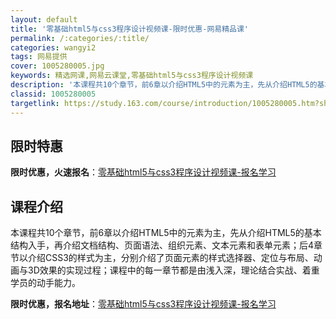 ```yaml
---
layout: default
title: '零基础html5与css3程序设计视频课-限时优惠-网易精品课'
permalink: /:categories/:title/
categories: wangyi2
tags: 网易提供
cover: 1005280005.jpg
keywords: 精选网课,网易云课堂,零基础html5与css3程序设计视频课
description: '本课程共10个章节，前6章以介绍HTML5中的元素为主，先从介绍HTML5的基本结构入手，再介绍文档结构、页面语法、组织'
classid: 1005280005
targetlink: https://study.163.com/course/introduction/1005280005.htm?share=1&shareId=1025206652&utm_campaign=share&utm_medium=iphoneShare&utm_source=&utm_u=1025206652
---
```


## 限时特惠

**限时优惠，火速报名**：[零基础html5与css3程序设计视频课-报名学习](https://study.163.com/course/introduction/1005280005.htm?share=1&shareId=1025206652&utm_campaign=share&utm_medium=iphoneShare&utm_source=&utm_u=1025206652)

## 课程介绍

本课程共10个章节，前6章以介绍HTML5中的元素为主，先从介绍HTML5的基本结构入手，再介绍文档结构、页面语法、组织元素、文本元素和表单元素；后4章节以介绍CSS3的样式为主，分别介绍了页面元素的样式选择器、定位与布局、动画与3D效果的实现过程；课程中的每一章节都是由浅入深，理论结合实战、着重学员的动手能力。

**限时优惠，报名地址**：[零基础html5与css3程序设计视频课-报名学习](https://study.163.com/course/introduction/1005280005.htm?share=1&shareId=1025206652&utm_campaign=share&utm_medium=iphoneShare&utm_source=&utm_u=1025206652)

